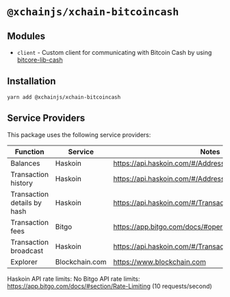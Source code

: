 # `@xchainjs/xchain-bitcoincash`

## Modules

- `client` - Custom client for communicating with Bitcoin Cash by using [bitcore-lib-cash](https://github.com/bitpay/bitcore/tree/master/packages/bitcore-lib-cash)

## Installation

```
yarn add @xchainjs/xchain-bitcoincash
```

## Service Providers

This package uses the following service providers:

| Function                    | Service        | Notes                                                      |
| --------------------------- | -------------- | ---------------------------------------------------------- |
| Balances                    | Haskoin        | https://api.haskoin.com/#/Address/getBalance               |
| Transaction history         | Haskoin        | https://api.haskoin.com/#/Address/getAddressTxsFull        |
| Transaction details by hash | Haskoin        | https://api.haskoin.com/#/Transaction/getTransaction       |
| Transaction fees            | Bitgo          | https://app.bitgo.com/docs/#operation/v2.tx.getfeeestimate |
| Transaction broadcast       | Haskoin        | https://api.haskoin.com/#/Transaction/postTransaction      |
| Explorer                    | Blockchain.com | https://www.blockchain.com                                 |

Haskoin API rate limits: No
Bitgo API rate limits: https://app.bitgo.com/docs/#section/Rate-Limiting (10 requests/second)

